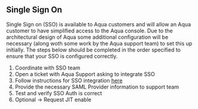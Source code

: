 ## Single Sign On

Single Sign on (SSO) is available to Aqua customers and will allow an Aqua customer to have simplified access to the Aqua console. Due to the architectural design of Aqua some additional configuration will be necessary (along woth some work by the Aqua support team) to set this up initially. The steps below should be completed in the order specified to ensure that your SSO is configured correctly. 

1. Coordinate with SSO team
2. Open a ticket with Aqua Support asking to integrate SSO  
3. Follow instructions for SSO integration [here](https://support.aquasec.com/support/solutions/articles/16000111637-saml-setup-instructions)
4. Provide the necessary SAML Provider information to support team
5. Test and verify SSO Auth is correct
6. Optional -> Request JIT enable
